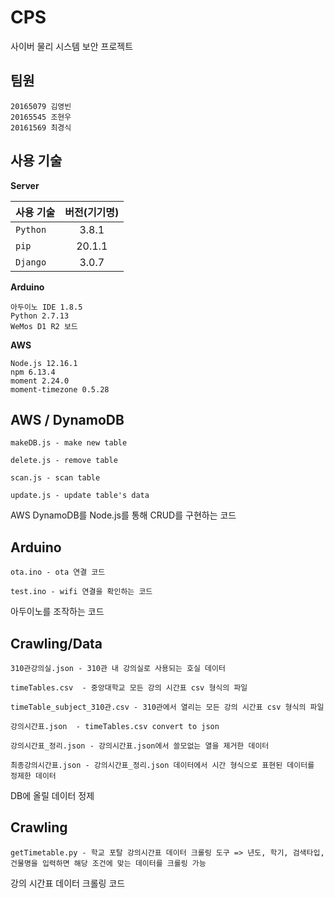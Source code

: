 # CPS
사이버 물리 시스템 보안 프로젝트

## 팀원 
    20165079 김영빈
    20165545 조현우
    20161569 최경식

## 사용 기술
**Server**

| 사용 기술 | 버전(기기명) |
|---|:---:|
| `Python` | 3.8.1 |
| `pip` | 20.1.1 |
| `Django` | 3.0.7 |
    
**Arduino**

    아두이노 IDE 1.8.5
    Python 2.7.13
    WeMos D1 R2 보드
    
**AWS**

    Node.js 12.16.1
    npm 6.13.4
    moment 2.24.0
    moment-timezone 0.5.28


## AWS / DynamoDB
    makeDB.js - make new table

    delete.js - remove table

    scan.js - scan table

    update.js - update table's data
    
AWS DynamoDB를 Node.js를 통해 CRUD를 구현하는 코드

## Arduino
    ota.ino - ota 연결 코드

    test.ino - wifi 연결을 확인하는 코드
    
아두이노를 조작하는 코드

## Crawling/Data

    310관강의실.json - 310관 내 강의실로 사용되는 호실 데이터
  
    timeTables.csv	- 중앙대학교 모든 강의 시간표 csv 형식의 파일
  
    timeTable_subject_310관.csv - 310관에서 열리는 모든 강의 시간표 csv 형식의 파일
  
    강의시간표.json	- timeTables.csv convert to json
  
    강의시간표_정리.json - 강의시간표.json에서 쓸모없는 열을 제거한 데이터
  
    최종강의시간표.json - 강의시간표_정리.json 데이터에서 시간 형식으로 표현된 데이터를 정제한 데이터
    
DB에 올릴 데이터 정제
  
## Crawling
    getTimetable.py - 학교 포탈 강의시간표 데이터 크롤링 도구 => 년도, 학기, 검색타입, 건물명을 입력하면 해당 조건에 맞는 데이터를 크롤링 가능

강의 시간표 데이터 크롤링 코드
